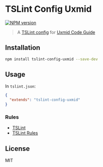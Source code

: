 # TSLint Config Uxmid

[![NPM version](https://img.shields.io/npm/v/tslint-config-uxmid.svg?style=flat)](https://www.npmjs.com/package/tslint-config-uxmid)

> A [TSLint config](https://palantir.github.io/tslint/usage/tslint-json/) for [Uxmid Code Guide](https://github.com/uxmid/code-guide)

## Installation

```sh
npm install tslint-config-uxmid --save-dev
```

## Usage

In `tslint.json`:

```json
{
  "extends": "tslint-config-uxmid"
}
```

### Rules

* [TSLint](https://palantir.github.io/tslint/)
* [TSLint Rules](https://palantir.github.io/tslint/rules/)

## License

MIT